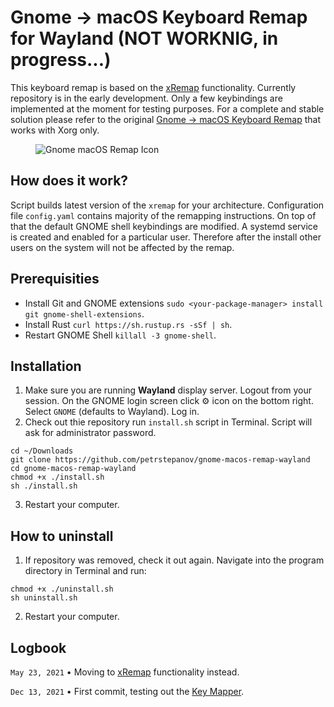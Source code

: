 # Gnome → macOS Keyboard Remap for Wayland (NOT WORKNIG, in progress...)

This keyboard remap is based on the [xRemap](https://github.com/k0kubun/xremap) functionality. Currently repository is in the early development. Only a few keybindings are implemented at the moment for testing purposes. For a complete and stable solution please refer to the original [Gnome → macOS Keyboard Remap](https://github.com/petrstepanov/gnome-macos-remap) that works with Xorg only.

<figure>
  <img src="https://raw.githubusercontent.com/petrstepanov/gnome-macos-remap-wayland/main/resources/gnome-macos-remap-wayland.png?raw=true" alt="Gnome macOS Remap Icon" />
</figure>

## How does it work?
Script builds latest version of the `xremap` for your architecture. Configuration file `config.yaml` contains majority of the remapping instructions. On top of that the default GNOME shell keybindings are modified. A systemd service is created and enabled for a particular user. Therefore after the install other users on the system will not be affected by the remap. 

## Prerequisities
* Install Git and GNOME extensions `sudo <your-package-manager> install git gnome-shell-extensions`.
* Install Rust `curl https://sh.rustup.rs -sSf | sh`. 
* Restart GNOME Shell `killall -3 gnome-shell`.

## Installation
1. Make sure you are running **Wayland** display server. Logout from your session. On the GNOME login screen click ⚙ icon on the bottom right. Select `GNOME` (defaults to Wayland). Log in.
2. Check out thie repository run `install.sh` script in Terminal. Script will ask for administrator password.

```
cd ~/Downloads
git clone https://github.com/petrstepanov/gnome-macos-remap-wayland
cd gnome-macos-remap-wayland
chmod +x ./install.sh
sh ./install.sh
```

3. Restart your computer.

## How to uninstall

1. If repository was removed, check it out again. Navigate into the program directory in Terminal and run:
```
chmod +x ./uninstall.sh
sh uninstall.sh
```

2. Restart your computer.

## Logbook

`May 23, 2021` • Moving to [xRemap](https://github.com/k0kubun/xremap) functionality instead.

`Dec 13, 2021` • First commit, testing out the [Key Mapper](https://github.com/sezanzeb/key-mapper).
